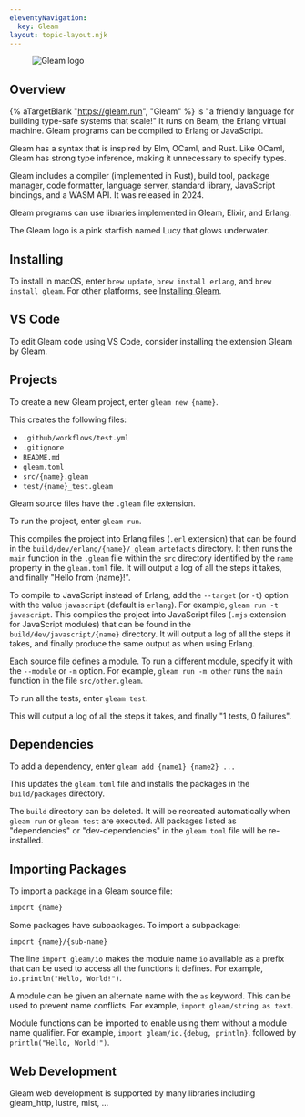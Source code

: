 ```yaml
---
eleventyNavigation:
  key: Gleam
layout: topic-layout.njk
---
```


<figure style="width: 30%">
  <img alt="Gleam logo" style="border: 0"
    src="/blog/assets/gleam-logo.png?v={{pkg.version}}">
</figure>

## Overview

{% aTargetBlank "https://gleam.run", "Gleam" %} is
"a friendly language for building type-safe systems that scale!"
It runs on Beam, the Erlang virtual machine.
Gleam programs can be compiled to Erlang or JavaScript.

Gleam has a syntax that is inspired by Elm, OCaml, and Rust.
Like OCaml, Gleam has strong type inference,
making it unnecessary to specify types.

Gleam includes a compiler (implemented in Rust), build tool, package manager,
code formatter, language server, standard library, JavaScript bindings,
and a WASM API.
It was released in 2024.

Gleam programs can use libraries implemented in Gleam, Elixir, and Erlang.

The Gleam logo is a pink starfish named Lucy that glows underwater.

## Installing

To install in macOS, enter `brew update`, `brew install erlang`,
and `brew install gleam`.
For other platforms, see <a href="https://gleam.run/getting-started/installing/"
target="_blank">Installing Gleam</a>.

## VS Code

To edit Gleam code using VS Code,
consider installing the extension Gleam by Gleam.

## Projects

To create a new Gleam project, enter `gleam new {name}`.

This creates the following files:

- `.github/workflows/test.yml`
- `.gitignore`
- `README.md`
- `gleam.toml`
- `src/{name}.gleam`
- `test/{name}_test.gleam`

Gleam source files have the `.gleam` file extension.

To run the project, enter `gleam run`.

This compiles the project into Erlang files (`.erl` extension) that can
be found in the `build/dev/erlang/{name}/_gleam_artefacts` directory.
It then runs the `main` function in the `.gleam` file
within the `src` directory identified by
the `name` property in the `gleam.toml` file.
It will output a log of all the steps it takes,
and finally "Hello from {name}!".

To compile to JavaScript instead of Erlang,
add the `--target` (or `-t`) option
with the value `javascript` (default is `erlang`).
For example, `gleam run -t javascript`.
This compiles the project into JavaScript files
(`.mjs` extension for JavaScript modules) that can
be found in the `build/dev/javascript/{name}` directory.
It will output a log of all the steps it takes,
and finally produce the same output as when using Erlang.

Each source file defines a module.
To run a different module, specify it with the `--module` or `-m` option.
For example, `gleam run -m other` runs
the `main` function in the file `src/other.gleam`.

To run all the tests, enter `gleam test`.

This will output a log of all the steps it takes,
and finally "1 tests, 0 failures".

## Dependencies

To add a dependency, enter `gleam add {name1} {name2} ...`

This updates the `gleam.toml` file and
installs the packages in the `build/packages` directory.

The `build` directory can be deleted.
It will be recreated automatically when
`gleam run` or `gleam test` are executed.
All packages listed as "dependencies" or "dev-dependencies"
in the `gleam.toml` file will be re-installed.

## Importing Packages

To import a package in a Gleam source file:

```ocaml
import {name}
```

Some packages have subpackages.
To import a subpackage:

```gleam
import {name}/{sub-name}
```

The line `import gleam/io` makes the module name `io` available
as a prefix that can be used to access all the functions it defines.
For example, `io.println("Hello, World!")`.

A module can be given an alternate name with the `as` keyword.
This can be used to prevent name conflicts.
For example, `import gleam/string as text`.

Module functions can be imported to enable
using them without a module name qualifier.
For example, `import gleam/io.{debug, println}`.
followed by `println("Hello, World!")`.

## Web Development

Gleam web development is supported by many libraries including
gleam_http, lustre, mist, ...
